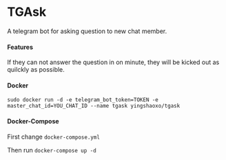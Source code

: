 # TGAsk
A telegram bot for asking question to new chat member.

#### Features
If they can not answer the question in on minute, they will be kicked out as quilckly as possible.

#### Docker
```
sudo docker run -d -e telegram_bot_token=TOKEN -e master_chat_id=YOU_CHAT_ID --name tgask yingshaoxo/tgask
```

#### Docker-Compose
First change `docker-compose.yml`

Then run `docker-compose up -d`
